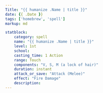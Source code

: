 ```yaml
---
Title: "{{ humanize .Name | title }}"
date: {{ .Date }}
tags: ['homebrew', 'spell']
markup: md

statblock:
    category: spell
    name: "{{ humanize .Name | title }}"
    level: 1st
    school:
    casting_time: 1 Action
    range: Touch
    components: "V, S, M (a lock of hair)"
    duration: instant
    attack_or_save: "Attack (Melee)"
    effect: "Fire Damage"
    description:
---
```



